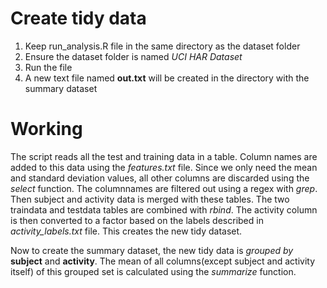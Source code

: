 <h1>Create tidy data</h1>

1. Keep run_analysis.R file in the same directory as the dataset folder
2. Ensure the dataset folder is named *UCI HAR Dataset*
3. Run the file
4. A new text file named **out.txt** will be created in the directory with the summary dataset

<h1>Working</h1>

The script reads all the test and training data in a table. Column names are added to this data using the *features.txt* file. Since we only need the mean and standard deviation values, all other columns are discarded using the *select* function. The columnnames are filtered out using a regex with *grep*. Then subject and activity data is merged with these tables. The two traindata and testdata tables are combined with *rbind*. The activity column is then converted to a factor based on the labels described in *activity_labels.txt* file. This creates the new tidy dataset.

Now to create the summary dataset, the new tidy data is *grouped by* **subject** and **activity**. The mean of all columns(except subject and activity itself) of this grouped set is calculated using the *summarize* function.
